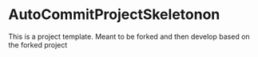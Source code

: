 # AutoCommitProjectSkeletonon
This is a project template. Meant to be forked and then develop based on the forked project
